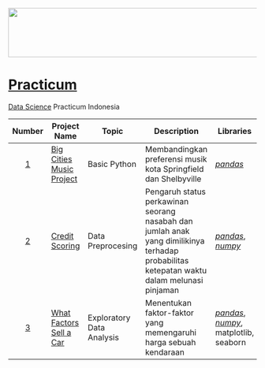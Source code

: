 <p align="left">
  <a href="https://practicum.com/id-idn/">
    <img src="![image](https://twitter.com/SyaidDewantoro/status/1574069058500059136/photo/1)" width="800" height="100">
  </a>
</p>

# [Practicum](https://practicum.com/?from=nm)
[Data Science](https://practicum.com/id-idn/data-scientist-beta/) Practicum Indonesia


| Number | Project Name | Topic | Description | Libraries |
| :---: | --- | --- | --- | --- |
| [1](https://github.com/syaiddewantoro/practicum/tree/main/1.music_project) | [Big Cities Music Project](https://github.com/syaiddewantoro/practicum/blob/main/1.music_project/music_project.ipynb) | Basic Python | Membandingkan preferensi musik kota Springfield dan Shelbyville | *[pandas](https://pandas.pydata.org/docs/user_guide/index.html)* |
| [2](https://github.com/syaiddewantoro/practicum/tree/main/2.credit_scoring) | [Credit Scoring](https://github.com/syaiddewantoro/practicum/blob/main/2.credit_scoring/credit_scoring.ipynb) | Data Preprocesing | Pengaruh status perkawinan seorang nasabah dan jumlah anak yang dimilikinya terhadap probabilitas ketepatan waktu dalam melunasi pinjaman | *[pandas](https://pandas.pydata.org/docs/user_guide/index.html)*, *[numpy](https://numpy.org/doc/stable/user/index.html)* |
| [3](https://github.com/syaiddewantoro/practicum/tree/main/3.vehicles_price) | [What Factors Sell a Car]() | Exploratory Data Analysis | Menentukan faktor-faktor yang memengaruhi harga sebuah kendaraan | *[pandas](https://pandas.pydata.org/docs/user_guide/index.html)*, *[numpy](https://numpy.org/doc/stable/user/index.html)*, matplotlib, seaborn |
